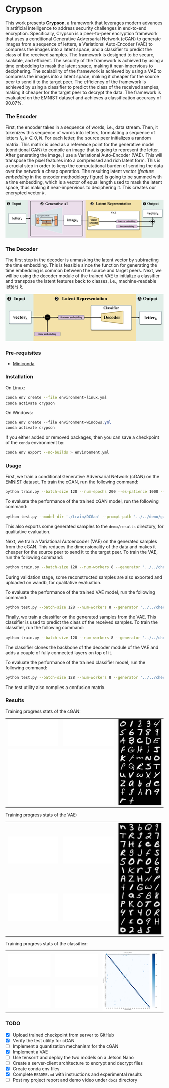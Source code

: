 # Crypson

This work presents __Crypson__, a framework that leverages modern advances in artificial intelligence to address security challenges in end-to-end encryption. Specifically, Crypson is a peer-to-peer encryption framework that uses a conditional Generative Adversarial Network (cGAN) to generate images from a sequence of letters, a Variational Auto-Encoder (VAE) to compress the images into a latent space, and a classifier to predict the class of the received samples. The framework is designed to be secure, scalable, and efficient. The security of the framework is achieved by using a time embedding to mask the latent space, making it near-impervious to deciphering. The scalability of the framework is achieved by using a VAE to compress the images into a latent space, making it cheaper for the source peer to send it to the target peer. The efficiency of the framework is achieved by using a classifier to predict the class of the received samples, making it cheaper for the target peer to decrypt the data. The framework is evaluated on the EMNIST dataset and achieves a classification accuracy of 90.07%.


### The Encoder

First, the encoder takes in a sequence of words, i.e., data stream. Then, it tokenizes this sequence of words into letters, formulating a sequence of letters $l_{k}, \; k \in {0, N}$. For each letter, the source peer initializes a random matrix. This matrix is used as a reference point for the generative model (conditional GAN) to compile an image that is going to represent the letter. After generating the image, I use a Variational Auto-Encoder (VAE). This will transpose the pixel features into a compressed and rich latent form. This is a crucial step in order to keep the computational burden of sending the data over the network a cheap operation. The resulting latent vector (_feature embedding_ in the encoder methodology figure) is going to be summed with a time embedding, which is a vector of equal length used to mask the latent space, thus making it near-impervious to deciphering it. This creates our encrypted vector $k$.

![Encoder methodology](docs/encoder-source_peer-crypson-methodology.png)


### The Decoder

The first step in the decoder is unmasking the latent vector by subtracting the time embedding. This is feasible since the function for generating the time embedding is common between the source and target peers. Next, we will be using the decoder module of the trained VAE to initialize a classifier and transpose the latent features back to classes, i.e., machine-readable letters $k$.

![Decoder methodology](docs/decoder-target_peer-crypson-methodology.png)


### Pre-requisites

- [Miniconda](https://docs.anaconda.com/free/miniconda/index.html)


### Installation

On Linux:
```bash
conda env create --file environment-linux.yml
conda activate crypson
```

On Windows:
```powershell
conda env create --file environment-windows.yml
conda activate crypson
```

If you either added or removed packages, then you can save a checkpoint of the `conda` environment by:
```bash
conda env export --no-builds > environment.yml
```

### Usage

First, we train a conditional Generative Adversarial Network (cGAN) on the [EMNIST](https://www.nist.gov/itl/products-and-services/emnist-dataset) dataset. To train the cGAN, run the following command:
```bash
python train.py --batch-size 128 --num-epochs 200 --es-patience 1000 --val-split 0.05 --z-dim 64 --resolution 32 --gpus 0 --dataset '../../data'
```

To evaluate the performance of the trained cGAN model, run the following command:
```bash
python test.py --model-dir './train/DCGan' --prompt-path '../../demo/gan.txt' --classes-path '../../data/idx_to_class.json' --output-dir '../../demo/results' --latent-dim 64
```
This also exports some generated samples to the `demo/results` directory, for qualitative evaluation.

Next, we train a Variational Autoencoder (VAE) on the generated samples from the cGAN. This reduces the dimensionality of the data and makes it cheaper for the source peer to send it to the target peer. To train the VAE, run the following command:
```bash
python train.py --batch-size 128 --num-workers 8 --generator '../../checkpoints/gan/epoch_00199-loss_0.63360.ckpt' --train-size 47000 --test-size 3000 --latent-dim 8 --kl-w 0.7 --num-epochs 100 --hidden-channels 32 64 128 256
```
During validation stage, some reconstructed samples are also exported and uploaded on wandb, for qualitative evaluation.

To evaluate the performance of the trained VAE model, run the following command:
```bash
python test.py --batch-size 128 --num-workers 8 --generator '../../checkpoints/gan/epoch_00199-loss_0.63360.ckpt' --autoencoder '../../checkpoints/vae/epoch_00098-loss_7669.00684.ckpt' --train-size 470 --test-size 6000 --latent-dim 8 --hidden-channels 32 64 128 256 --debug
```

Finally, we train a classifier on the generated samples from the VAE. This classifier is used to predict the class of the received samples. To train the classifier, run the following command:
```bash
python train.py --batch-size 128 --num-workers 8 --generator '../../checkpoints/gan/epoch_00199-loss_0.63360.ckpt' --autoencoder '../../checkpoints/vae/epoch_00098-loss_7669.00684.ckpt' --train-size 94000 --test-size 6000 --latent-dim 8 --num-epochs 100 --hidden-channels 32 64 128 256
```
The classifier clones the backbone of the decoder module of the VAE and adds a couple of fully connected layers on top of it. 

To evaluate the performance of the trained classifier model, run the following command:
```bash
python test.py --batch-size 128 --num-workers 8 --generator '../../checkpoints/gan/epoch_00199-loss_0.63360.ckpt' --autoencoder '../../checkpoints/vae/epoch_00098-loss_7669.00684.ckpt' --classifier '../../checkpoints/classifier/epoch_00099-loss_0.90071.ckpt' --train-size 470 --test-size 6000 --latent-dim 8 --hidden-channels 32 64 128 256 --debug
```
The test utility also compiles a confusion matrix.


### Results

Training progress stats of the cGAN:
<table>
    <tr>
        <td width="35%"><img src="docs/g_loss-cgan.svg" alt="Generator cGAN training loss"></td>
        <td width="35%"><img src="docs/d_loss-cgan.svg" alt="Discriminator cGAN training loss"></td>
        <td width="30%" rowspan="2"><img src="docs/recon_demo-cgan.png" alt="Generated cGAN samples"></td>
    </tr>
    <tr>
        <td colspan="2"><img src="docs/val_loss-cgan.svg" alt="cGAN validation loss"></td>
    </tr>
</table>

Training progress stats of the VAE:
<table>
    <tr>
        <td width="35%"><img src="docs/train_loss-clf.svg" alt="VAE training loss"></td>
        <td width="35%"><img src="docs/train_kl_loss-vae.svg" alt="VAE Kullback Leibler Divergence"></td>
        <td width="30%" rowspan="2"><img src="docs/recon_demo-vae.png" alt="Reconstructed VAE samples"></td>
    </tr>
    <tr>
        <td><img src="docs/train_recon_loss-vae.svg" alt="VAE training reconstruction loss"></td>
        <td><img src="docs/val_loss-vae.svg" alt="VAE validation loss"></td>
    </tr>
</table>


Training progress stats of the classifier:
<table>
    <tr>
        <td width="30%"><img src="docs/train_loss-clf.svg" alt="Classifier training loss"></td>
        <td width="30%"><img src="docs/train_acc-clf.svg" alt="Classifier training accuracy"></td>
        <td width="40%" rowspan="2"><img src="docs/confusion_matrix.png" alt="Confusion matrix of the classifier"></td>
    </tr>
    <tr>
        <td><img src="docs/val_loss-clf.svg" alt="Classifier validation loss"></td>
        <td><img src="docs/val_acc-clf.svg" alt="Classifier validation accuracy"></td>
    </tr>
</table>


### TODO

- [x] Upload trained checkpoint from server to GitHub
- [x] Verify the test utility for cGAN
- [ ] Implement a quantization mechanism for the cGAN
- [x] Implement a VAE
- [ ] Use tensorrt and deploy the two models on a Jetson Nano
- [ ] Create a server-client architecture to encrypt and decrypt files
- [x] Create conda env files
- [x] Complete `README.md` with instructions and experimental results
- [ ] Post my project report and demo video under `docs` directory
